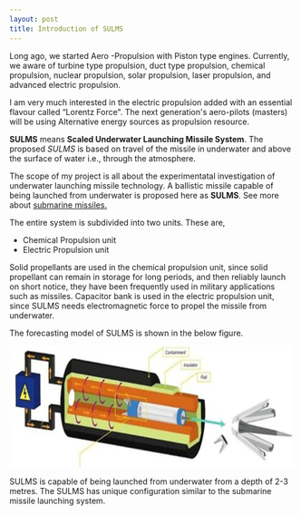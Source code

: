 ```yaml
---
layout: post
title: Introduction of SULMS
---
```

  Long ago, we started Aero -Propulsion with Piston type engines. Currently, we aware of turbine type propulsion, duct type propulsion, chemical propulsion, nuclear propulsion, solar propulsion, laser propulsion, and advanced electric propulsion. 

  I am very much interested in the electric propulsion added with an essential flavour called “Lorentz Force". The next generation's aero-pilots (masters) will be using Alternative energy sources as propulsion resource.
 
 **SULMS** means **Scaled Underwater Launching Missile System**. The proposed *SULMS* is based on travel of the missile in underwater and above the surface of water i.e., through the atmosphere. 

The scope of my project is all about the experimentatal investigation of underwater launching missile technology. A ballistic missile capable of being launched from underwater is proposed here as **SULMS**.  See more about [submarine missiles.](https://en.wikipedia.org/wiki/Submarine-launched_ballistic_missile)

The entire system is subdivided into two units. These are,

* Chemical Propulsion unit
* Electric Propulsion unit

Solid propellants are used in the chemical propulsion unit, since solid propellant can remain in storage for long periods, and then reliably launch on short notice, they have been frequently used in military applications such as missiles. Capacitor bank is used in the electric propulsion unit, since SULMS needs electromagnetic force to propel the missile from underwater. 

The forecasting model of SULMS is shown in the below figure.

<img src= "/images/sulms/sulms model.jpg" width= "500px">

SULMS is capable of being launched from underwater from a depth of 2-3 metres. The SULMS has unique configuration similar to the submarine missile launching system.
